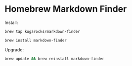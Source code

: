 # Homebrew Markdown Finder

Install:

```bash
brew tap kugarocks/markdown-finder
```

```bash
brew install markdown-finder
```

Upgrade:

```bash
brew update && brew reinstall markdown-finder
```

